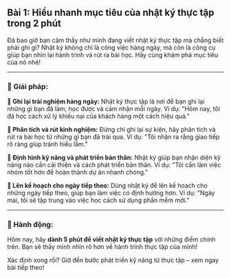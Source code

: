 ## Bài 1: Hiểu nhanh mục tiêu của nhật ký thực tập trong 2 phút

Đã bao giờ bạn cảm thấy như mình đang viết nhật ký thực tập mà chẳng biết phải ghi gì? Nhật ký không chỉ là công việc hàng ngày, mà còn là công cụ giúp bạn nhìn lại hành trình và rút ra bài học. Hãy cùng khám phá mục tiêu của nó nhé!

---

### 📌 Giải pháp:

**🔹 Ghi lại trải nghiệm hàng ngày:**
Nhật ký thực tập là nơi để bạn ghi lại những gì bạn đã làm, học được và cảm nhận mỗi ngày. Ví dụ: "Hôm nay, tôi đã học cách xử lý khiếu nại của khách hàng một cách hiệu quả."

**🔹 Phân tích và rút kinh nghiệm:**
Đừng chỉ ghi lại sự kiện, hãy phân tích và rút ra bài học từ những gì bạn đã trải qua. Ví dụ: "Tôi nhận ra rằng giao tiếp rõ ràng giúp tránh hiểu lầm."

**🔹 Định hình kỹ năng và phát triển bản thân:**
Nhật ký giúp bạn nhận diện kỹ năng nào cần cải thiện và cách phát triển bản thân. Ví dụ: "Tôi cần làm việc nhóm tốt hơn để hoàn thành dự án nhanh chóng."

**🔹 Lên kế hoạch cho ngày tiếp theo:**
Dùng nhật ký để lên kế hoạch cho những ngày tiếp theo, giúp bạn làm việc có định hướng hơn. Ví dụ: "Ngày mai, tôi sẽ tập trung vào việc học cách sử dụng phần mềm mới."

---

### 🚀 Hành động:

Hôm nay, hãy **dành 5 phút để viết nhật ký thực tập** với những điểm chính trên. Bạn sẽ thấy mình nhìn rõ hơn về hành trình thực tập của mình!

Xác định xong rồi? Giờ đến bước phát triển kỹ năng từ thực tập – xem ngay bài tiếp theo!